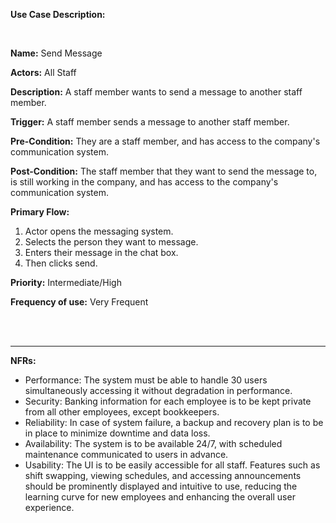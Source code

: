 **Use Case Description:**

<br>

**Name:** Send Message

**Actors:** All Staff

**Description:** A staff member wants to send a message to another staff member. 

**Trigger:** A staff member sends a message to another staff member. 

**Pre-Condition:** They are a staff member, and has access to the company's communication system. 

**Post-Condition:** The staff member that they want to send the message to, is still working in the company, and has access to the company's communication system. 

**Primary Flow:** 
1. Actor opens the messaging system.
2. Selects the person they want to message.
3. Enters their message in the chat box.
4. Then clicks send. 

**Priority:** Intermediate/High

**Frequency of use:** Very Frequent


<br>
<br>

-------------------------------------------------------------------------------------------------------------------------------------

**NFRs:**

- Performance: The system must be able to handle 30 users simultaneously accessing it without degradation in performance.
- Security: Banking information for each employee is to be kept private from all other employees, except bookkeepers.
- Reliability: In case of system failure, a backup and recovery plan is to be in place to minimize downtime and data loss.
- Availability: The system is to be available 24/7, with scheduled maintenance communicated to users in advance. 
- Usability: The UI is to be easily accessible for all staff. Features such as shift swapping, viewing schedules, and accessing announcements should be prominently displayed and intuitive to use, reducing the learning curve for new employees and enhancing the overall user experience. 
